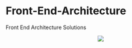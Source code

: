 # Front-End-Architecture
Front End Architecture Solutions

<p align="center" width="100%">
    <img src="https://i.ibb.co/MhkMy5d/Nextjs-React-Arhitecture-for-Cutom-Ui.png">
</p>

<br />
<br />
<br />
